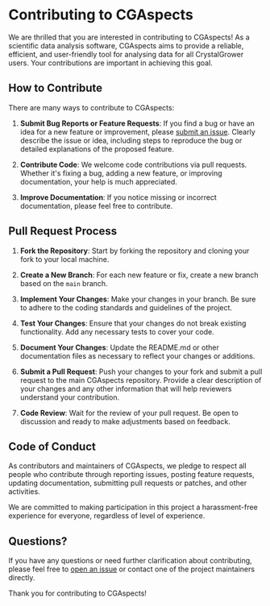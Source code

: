 # Contributing to CGAspects

We are thrilled that you are interested in contributing to CGAspects! As a scientific data analysis software, CGAspects aims to provide a reliable, efficient, and user-friendly tool for analysing data for all CrystalGrower users. Your contributions are important in achieving this goal.

## How to Contribute

There are many ways to contribute to CGAspects:

1. **Submit Bug Reports or Feature Requests**: If you find a bug or have an idea for a new feature or improvement, please [submit an issue](https://github.com/CrystalGrowerOrg/cgaspects/issues). Clearly describe the issue or idea, including steps to reproduce the bug or detailed explanations of the proposed feature.

2. **Contribute Code**: We welcome code contributions via pull requests. Whether it's fixing a bug, adding a new feature, or improving documentation, your help is much appreciated.

3. **Improve Documentation**: If you notice missing or incorrect documentation, please feel free to contribute.

## Pull Request Process

1. **Fork the Repository**: Start by forking the repository and cloning your fork to your local machine.

2. **Create a New Branch**: For each new feature or fix, create a new branch based on the `main` branch.

3. **Implement Your Changes**: Make your changes in your branch. Be sure to adhere to the coding standards and guidelines of the project.

4. **Test Your Changes**: Ensure that your changes do not break existing functionality. Add any necessary tests to cover your code.

5. **Document Your Changes**: Update the README.md or other documentation files as necessary to reflect your changes or additions.

6. **Submit a Pull Request**: Push your changes to your fork and submit a pull request to the main CGAspects repository. Provide a clear description of your changes and any other information that will help reviewers understand your contribution.

7. **Code Review**: Wait for the review of your pull request. Be open to discussion and ready to make adjustments based on feedback.

## Code of Conduct

As contributors and maintainers of CGAspects, we pledge to respect all people who contribute through reporting issues, posting feature requests, updating documentation, submitting pull requests or patches, and other activities.

We are committed to making participation in this project a harassment-free experience for everyone, regardless of level of experience.

## Questions?

If you have any questions or need further clarification about contributing, please feel free to [open an issue](https://github.com/CrystalGrowerOrg/cgaspects/issues) or contact one of the project maintainers directly.

Thank you for contributing to CGAspects!
